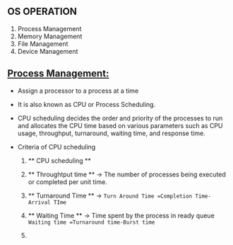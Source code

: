 ## OS OPERATION

1. Process Management
2. Memory Management
3. File Management
4. Device Management


## [Process Management:](https://www.geeksforgeeks.org/cpu-scheduling-criteria/?ref=lbp)

- Assign a processor to a process at a time
- It is also known as CPU or Process Scheduling.
- CPU scheduling decides the order and priority of the processes to run and allocates the CPU time based on various parameters such as CPU usage, throughput, turnaround, waiting time, and response time.
- Criteria of CPU scheduling

  1. ** CPU scheduling **
  2. ** Throughtput time ** -> The number of processes being executed or completed per unit time.
  3. ** Turnaround Time ** -> 
   `Turn Around Time =Completion Time-Arrival TIme`

  5. ** Waiting Time ** -> Time spent by the process in ready queue
  `Waiting time =Turnaround time-Burst time`
  6. 
  